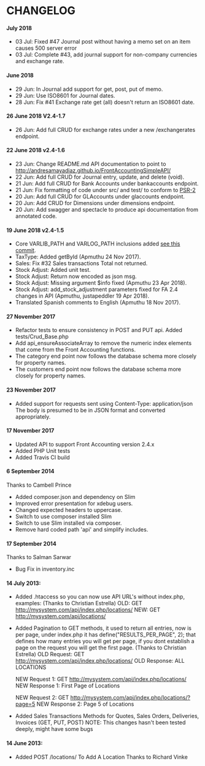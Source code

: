 # CHANGELOG

#### July 2018

- 03 Jul: Fixed #47 Journal post without having a memo set on an item causes 500 server error
- 03 Jul: Complete #43, add journal support for non-company currencies and exchange rate.

#### June 2018

- 29 Jun: In Journal add support for get, post, put of memo.
- 29 Jun: Use ISO8601 for Journal dates.
- 28 Jun: Fix #41 Exchange rate get (all) doesn't return an ISO8601 date.

#### 26 June 2018 V2.4-1.7

- 26 Jun: Add full CRUD for exchange rates under a new /exchangerates endpoint.

#### 22 June 2018 v2.4-1.6

- 23 Jun: Change README.md API documentation to point to http://andresamayadiaz.github.io/FrontAccountingSimpleAPI/
- 22 Jun: Add full CRUD for Journal entry, update, and delete (void).
- 21 Jun: Add full CRUD for Bank Accounts under bankaccounts endpoint.
- 21 Jun: Fix formatting of code under src/ and test/ to conform to [PSR-2](https://www.php-fig.org/psr/psr-2/)
- 20 Jun: Add full CRUD for GLAccounts under glaccounts endpoint.
- 20 Jun: Add CRUD for Dimensions under dimensions endpoint.
- 20 Jun: Add swagger and spectacle to produce api documentation from annotated code.

#### 19 June 2018 v2.4-1.5

- Core VARLIB_PATH and VARLOG_PATH inclusions added [see this commit](https://github.com/FrontAccountingERP/FA/commit/4a37a28c49bf900dcc370fd3f21186cedcd632c9).
- TaxType: Added getById (Apmuthu 24 Nov 2017).
- Sales: Fix #32 Sales transactions Total not returned.
- Stock Adjust: Added unit test.
- Stock Adjust: Return now encoded as json msg.
- Stock Adjust: Missing argument $info fixed (Apmuthu 23 Apr 2018).
- Stock Adjust: add_stock_adjustment parameters fixed for FA 2.4 changes in API (Apmuthu, justapeddler 19 Apr 2018).
- Translated Spanish comments to English (Apmuthu 18 Nov 2017).

#### 27 November 2017

- Refactor tests to ensure consistency in POST and PUT api.
  Added tests/Crud_Base.php
- Add api_ensureAssociateArray to remove the numeric index elements that come from the Front Accounting functions.
- The category end point now follows the database schema more closely for property names.
- The customers end point now follows the database schema more closely for property names.

#### 23 November 2017

- Added support for requests sent using Content-Type: application/json
  The body is presumed to be in JSON format and converted appropriately.

#### 17 November 2017

- Updated API to support Front Accounting version 2.4.x
- Added PHP Unit tests
- Added Travis CI build

#### 6 September 2014
Thanks to Cambell Prince

- Added composer.json and dependency on Slim
- Improved error presentation for xdebug users.
- Changed expected headers to uppercase.
- Switch to use composer installed Slim
- Switch to use Slim installed via composer.
- Remove hard coded path 'api' and simplify includes.

#### 17 September 2014
Thanks to Salman Sarwar

- Bug Fix in inventory.inc

#### 14 July 2013:
- Added .htaccess so you can now use API URL's without index.php, examples:
  (Thanks to Christian Estrella)
    OLD: GET http://mysystem.com/api/index.php/locations/
    NEW: GET http://mysystem.com/api/locations/

- Added Pagination to GET methods, it used to return all entries, now is per page, under index.php it has define("RESULTS_PER_PAGE", 2); that defines how many entries you will get per page, if you dont establish a page on the request you will get the first page. (Thanks to Christian Estrella)
    OLD Request: GET http://mysystem.com/api/index.php/locations/
    OLD Response: ALL LOCATIONS
    
    NEW Request 1: GET http://mysystem.com/api/index.php/locations/
    NEW Response 1: First Page of Locations
    
    NEW Request 2: GET http://mysystem.com/api/index.php/locations/?page=5
    NEW Response 2: Page 5 of Locations

- Added Sales Transactions Methods for Quotes, Sales Orders, Deliveries, Invoices (GET, PUT, POST)
    NOTE: This changes hasn't been tested deeply, might have some bugs

#### 14 June 2013:
- Added POST /locations/ To Add A Location Thanks to Richard Vinke


